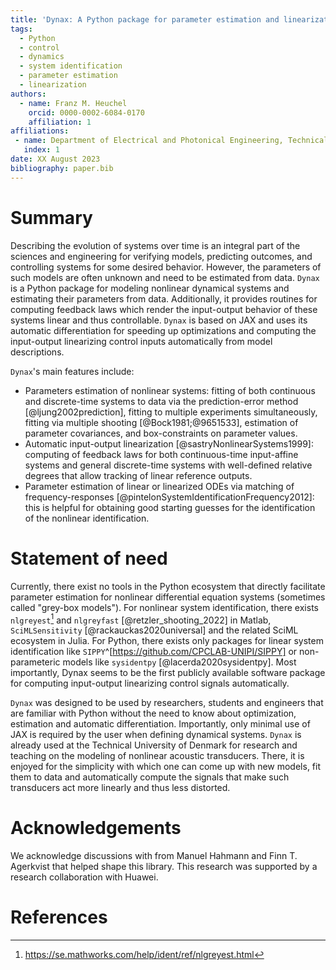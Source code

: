 ```yaml
---
title: 'Dynax: A Python package for parameter estimation and linearization of dynamical system'
tags:
  - Python
  - control
  - dynamics
  - system identification
  - parameter estimation
  - linearization
authors:
  - name: Franz M. Heuchel
    orcid: 0000-0002-6084-0170
    affiliation: 1
affiliations:
 - name: Department of Electrical and Photonical Engineering, Technical University of Denmark, Denmark
   index: 1
date: XX August 2023
bibliography: paper.bib
---
```


# Summary

Describing the evolution of systems over time is an integral part of the sciences and engineering for verifying models,
predicting outcomes, and controlling systems for some desired behavior. However,
the parameters of such models are often unknown and need to be estimated from
data. `Dynax` is a Python package for modeling nonlinear dynamical
systems and estimating their parameters from data. Additionally, it provides
routines for computing feedback laws which render the input-output behavior of
these systems linear and thus controllable. `Dynax` is based on JAX and uses its automatic differentiation for speeding up optimizations and computing the input-output linearizing control inputs automatically from model descriptions.

`Dynax`'s main features include:

- Parameters estimation of nonlinear systems: fitting of both continuous and discrete-time systems to data via the prediction-error method [@ljung2002prediction], fitting to multiple experiments simultaneously, fitting via multiple shooting [@Bock1981;@9651533], estimation of parameter covariances, and box-constraints on parameter values.
- Automatic input-output linearization [@sastryNonlinearSystems1999]: computing of feedback laws for both continuous-time input-affine systems and general discrete-time systems with well-defined relative degrees that allow tracking of linear reference outputs.
- Parameter estimation of linear or linearized ODEs via matching of frequency-responses [@pintelonSystemIdentificationFrequency2012]: this is helpful for obtaining good starting guesses for the identification of the nonlinear identification.


# Statement of need


Currently, there exist no tools in the Python ecosystem that directly facilitate parameter estimation for nonlinear differential equation systems (sometimes called "grey-box models"). For nonlinear system identification, there exists `nlgreyest`[^nlgreyest] and `nlgreyfast` [@retzler_shooting_2022] in Matlab, `SciMLSensitivity` [@rackauckas2020universal] and the related SciML ecosystem in Julia. For Python, there exists only packages for linear system identification like `SIPPY`^[https://github.com/CPCLAB-UNIPI/SIPPY] or non-parameteric models like `sysidentpy` [@lacerda2020sysidentpy]. Most importantly, Dynax seems to be the first publicly available software package for computing input-output linearizing control signals automatically.

`Dynax` was designed to be used by researchers, students and engineers that are familiar with Python without the need to know about optimization, estimation and automatic differentiation. Importantly, only minimal use of JAX is required by the user when defining dynamical systems. `Dynax` is already used at the Technical University of Denmark for research and teaching on the modeling of nonlinear acoustic transducers. There, it is enjoyed for the simplicity with which one can come up with new models, fit them to data and automatically compute the signals that make such transducers act more linearly and thus less distorted.

[^nlgreyest]: https://se.mathworks.com/help/ident/ref/nlgreyest.html


# Acknowledgements

We acknowledge discussions with from Manuel Hahmann and Finn T. Agerkvist that helped shape this library. This research was supported by a research collaboration with Huawei.

# References

